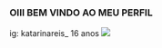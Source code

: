### OIII BEM VINDO AO MEU PERFIL
ig: katarinareis_
16 anos
![](https://images.app.goo.gl/Vc9wrQ8xo5ptTs5e7)
